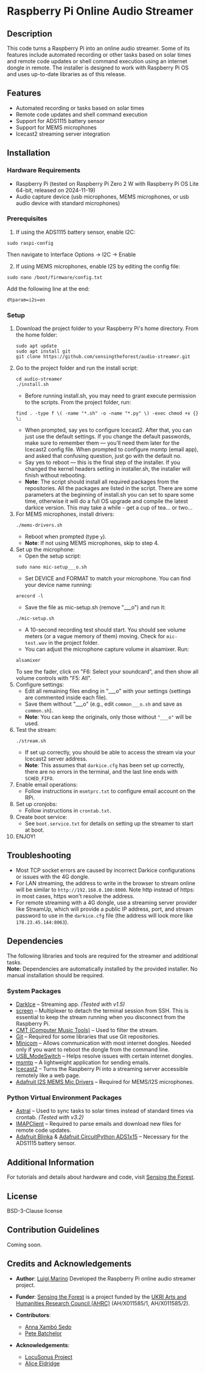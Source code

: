 # Raspberry Pi Online Audio Streamer

## Description

This code turns a Raspberry Pi into an online audio streamer. Some of its features include automated recording or other tasks based on solar times and remote code updates or shell command execution using an internet dongle in remote. The installer is designed to work with Raspberry Pi OS and uses up-to-date libraries as of this release.

## Features

* Automated recording or tasks based on solar times
* Remote code updates and shell command execution
* Support for ADS1115 battery sensor
* Support for MEMS microphones
* Icecast2 streaming server integration

## Installation

### Hardware Requirements

* Raspberry Pi (tested on Raspberry Pi Zero 2 W with Raspberry Pi OS Lite 64-bit, released on 2024-11-19)
* Audio capture device (usb microphones, MEMS microphones, or usb audio device with standard microphones)

### Prerequisites

1. If using the ADS1115 battery sensor, enable I2C:

```
sudo raspi-config 
```
Then navigate to Interface Options → I2C → Enable

2. If using MEMS microphones, enable I2S by editing the config file:
```
sudo nano /boot/firmware/config.txt
```
Add the following line at the end:
```
dtparam=i2s=on
```
### Setup

1. Download the project folder to your Raspberry Pi's home directory. From the home folder:
   ```
   sudo apt update
   sudo apt install git
   git clone https://github.com/sensingtheforest/audio-streamer.git
   ```
2. Go to the project folder and run the install script:
   ```
   cd audio-streamer
   ./install.sh
   ```
   * Before running install.sh, you may need to grant execute permission to the scripts. From the project folder, run:
   ```
   find . -type f \( -name "*.sh" -o -name "*.py" \) -exec chmod +x {} \;
   ```
   * When prompted, say yes to configure Icecast2. After that, you can just use the default settings. If you change the default passwords, make sure to remember them — you’ll need them later for the Icecast2 config file. When prompted to configure msmtp (email app), and asked that confusing question, just go with the default no.
   * Say yes to reboot — this is the final step of the installer. If you changed the kernel headers setting in installer.sh, the installer will finish without rebooting.
   * **Note**: The script should install all required packages from the repositories. All the packages are listed in the script. There are some parameters at the beginning of install.sh   you can set to spare some time, otherwise it will do a full OS upgrade and compile the latest darkice version. This may take a while - get a cup of tea... or two... 
3. For MEMS microphones, install drivers:
   ```
   ./mems-drivers.sh
   ```
   * Reboot when prompted (type `y`).
   * **Note**: If not using MEMS microphones, skip to step 4. 
4. Set up the microphone:
   * Open the setup script:
   ```
   sudo nano mic-setup___o.sh
   ```
   * Set DEVICE and FORMAT to match your microphone. You can find your device name running:
   ```
   arecord -l
   ```
   * Save the file as mic-setup.sh (remove "___o") and run it:
   ```
   ./mic-setup.sh
   ```
   * A 10-second recording test should start. You should see volume meters (or a vague memory of them) moving. Check for `mic-test.wav` in the project folder.
   * You can adjust the microphone capture volume in alsamixer. Run:
   ```
   alsamixer
   ```
   To see the fader, click on "F6: Select your soundcard", and then show all volume controls with "F5: All".
5. Configure settings:
   * Edit all remaining files ending in "___o" with your settings (settings are commented inside each file).
   * Save them without "___o" (e.g., edit `common___o.sh` and save as `common.sh`).
   * **Note**: You can keep the originals, only those without `"___o"` will be used.
6. Test the stream:
   ```
   ./stream.sh
   ```
   * If set up correctly, you should be able to access the stream via your Icecast2 server address.
   * **Note**: This assumes that `darkice.cfg` has been set up correctly, there are no errors in the terminal, and the last line ends with `SCHED_FIFO`.
7. Enable email operations:
   * Follow instructions in `msmtprc.txt` to configure email account on the RPi.
8. Set up cronjobs:
   * Follow instructions in `crontab.txt`. 
9. Create boot service:
   * See `boot.service.txt` for details on setting up the streamer to start at boot.
10. ENJOY!

## Troubleshooting

* Most TCP socket errors are caused by incorrect Darkice configurations or issues with the 4G dongle.
* For LAN streaming, the address to write in the browser to stream online will be similar to `http://192.168.0.100:8000`. Note http instead of https: in most cases, https won't resolve the address.
* For remote streaming with a 4G dongle, use a streaming server provider like StreamUp, which will provide a public IP address, port, and stream password to use in the `darkice.cfg` file (the address will look more like `178.23.45.144:8063`).

## Dependencies

The following libraries and tools are required for the streamer and additional tasks.  
**Note:** Dependencies are automatically installed by the provided installer. No manual installation should be required.  


### System Packages
- [DarkIce](http://www.darkice.org/) – Streaming app. *(Tested with v1.5)*  
- [screen](https://www.gnu.org/software/screen/) – Multiplexer to detach the terminal session from SSH. This is essential to keep the stream running when you disconnect from the Raspberry Pi.  
- [CMT (Computer Music Tools)](https://packages.debian.org/sid/cmt) – Used to filter the stream.  
- [Git](https://git-scm.com/) – Required for some libraries that use Git repositories.  
- [Minicom](https://linux.die.net/man/1/minicom) – Allows communication with most internet dongles. Needed only if you want to reboot the dongle from the command line.  
- [USB_ModeSwitch](http://www.draisberghof.de/usb_modeswitch/) – Helps resolve issues with certain internet dongles.  
- [msmtp](https://marlam.de/msmtp/) – A lightweight application for sending emails.  
- [Icecast2](https://icecast.org/) – Turns the Raspberry Pi into a streaming server accessible remotely like a web page.  
- [Adafruit I2S MEMS Mic Drivers](https://github.com/adafruit/Raspberry-Pi-Installer-Scripts/tree/main/i2s_mic_module) – Required for MEMS/I2S microphones.

### Python Virtual Environment Packages  
- [Astral](https://pypi.org/project/astral/) – Used to sync tasks to solar times instead of standard times via crontab. *(Tested with v3.2)*  
- [IMAPClient](https://pypi.org/project/IMAPClient/) – Required to parse emails and download new files for remote code updates.  
- [Adafruit Blinka](https://github.com/adafruit/Adafruit_Blinka) & [Adafruit CircuitPython ADS1x15](https://github.com/adafruit/Adafruit_CircuitPython_ADS1x15) – Necessary for the ADS1115 battery sensor.  



## Additional Information

For tutorials and details about hardware and code, visit [Sensing the Forest](https://sensingtheforest.github.io).

## License

BSD-3-Clause license

## Contribution Guidelines

Coming soon.

## Credits and Acknowledgements

* **Author**: [Luigi Marino](https://github.com/luigimarino)
Developed the Raspberry Pi online audio streamer project.

* **Funder**:
[Sensing the Forest](https://sensingtheforest.github.io/) is a project funded by the [UKRI Arts and Humanities Research Council (AHRC)](https://www.ukri.org/councils/ahrc/) (AH/X011585/1, AH/X011585/2).

* **Contributors**:
  - [Anna Xambó Sedo](https://github.com/axambo) 
  - [Pete Batchelor](https://peterb.dmu.ac.uk/)

* **Acknowledgements**:
  - [LocuSonus Project](https://locusonus.org)
  - [Alice Eldridge](https://profiles.sussex.ac.uk/p127749-alice-eldridge)
